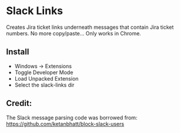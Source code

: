 # Slack Links
Creates Jira ticket links underneath messages that contain Jira ticket numbers. No more copy/paste...
Only works in Chrome.

## Install
* Windows -> Extensions
* Toggle Developer Mode
* Load Unpacked Extension
* Select the slack-links dir

## Credit:
The Slack message parsing code was borrowed from:
https://github.com/ketanbhatt/block-slack-users